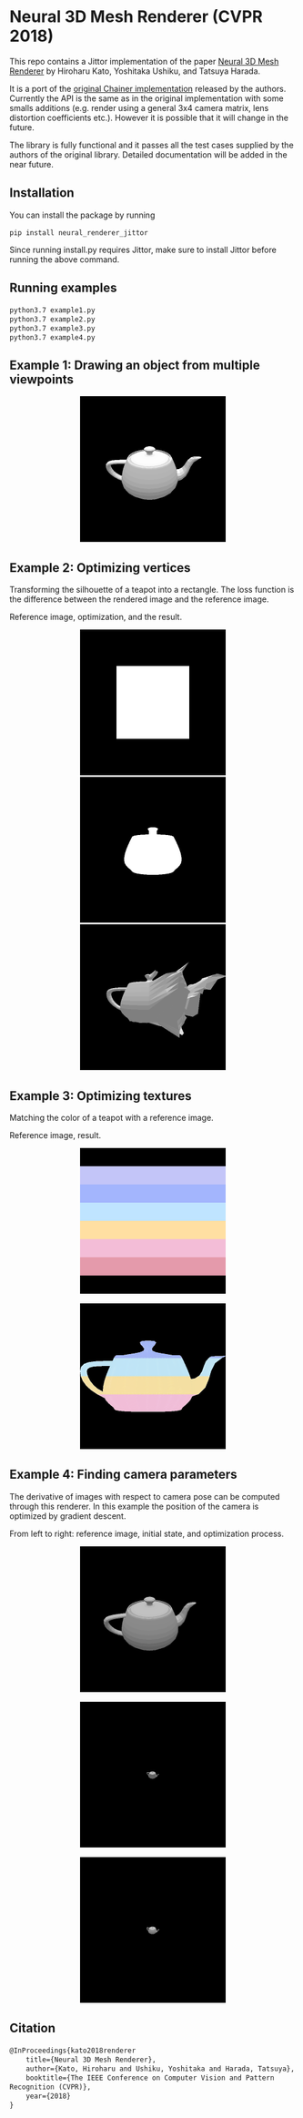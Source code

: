 # Neural 3D Mesh Renderer (CVPR 2018)

This repo contains a Jittor implementation of the paper [Neural 3D Mesh Renderer](http://hiroharu-kato.com/projects_en/neural_renderer.html) by Hiroharu Kato, Yoshitaka Ushiku, and Tatsuya Harada.

It is a port of the [original Chainer implementation](https://github.com/hiroharu-kato/neural_renderer) released by the authors.
Currently the API is the same as in the original implementation with some smalls additions (e.g. render using a general 3x4 camera matrix, lens distortion coefficients etc.). However it is possible that it will change in the future.

The library is fully functional and it passes all the test cases supplied by the authors of the original library.
Detailed documentation will be added in the near future.

## Installation
You can install the package by running
```
pip install neural_renderer_jittor
```
Since running install.py requires Jittor, make sure to install Jittor before running the above command.
## Running examples
```
python3.7 example1.py
python3.7 example2.py
python3.7 example3.py
python3.7 example4.py
```


## Example 1: Drawing an object from multiple viewpoints

<p align="center">
<img src="data/example1.gif" \>
</p>

## Example 2: Optimizing vertices

Transforming the silhouette of a teapot into a rectangle. The loss function is the difference between the rendered image and the reference image.

Reference image, optimization, and the result.


<p align="center">
<img src="data/example2_ref.png" \>
<img src="data/example2_optimization.gif" \>
<img src="data/example2_result.gif" \>
</p>

## Example 3: Optimizing textures

Matching the color of a teapot with a reference image.

Reference image, result.

<p align="center">
<img src="data/example3_ref.png" \>
</p>

<p align="center">
<img src="data/example3_result.gif" \>
</p>

## Example 4: Finding camera parameters

The derivative of images with respect to camera pose can be computed through this renderer. In this example the position of the camera is optimized by gradient descent.

From left to right: reference image, initial state, and optimization process.

<p align="center">
<img src="data/example4_ref.png" \>
</p>

<p align="center">
<img src="data/example4_init.png" \>
</p>

<p align="center">
<img src="data/example4_result.gif" \>
</p>

## Citation

```
@InProceedings{kato2018renderer
    title={Neural 3D Mesh Renderer},
    author={Kato, Hiroharu and Ushiku, Yoshitaka and Harada, Tatsuya},
    booktitle={The IEEE Conference on Computer Vision and Pattern Recognition (CVPR)},
    year={2018}
}
```
